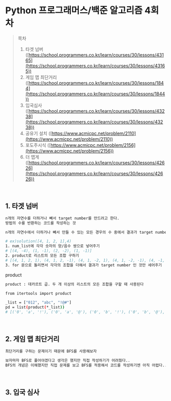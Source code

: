 # Python 프로그래머스/백준 알고리즘 4회차
> 목차
> 1. 타겟 넘버([https://school.programmers.co.kr/learn/courses/30/lessons/43165](https://school.programmers.co.kr/learn/courses/30/lessons/43165))
> 2. 게임 맵 최단거리 ([https://school.programmers.co.kr/learn/courses/30/lessons/1844](https://school.programmers.co.kr/learn/courses/30/lessons/1844))
> 3. 입국심사([https://school.programmers.co.kr/learn/courses/30/lessons/43238](https://school.programmers.co.kr/learn/courses/30/lessons/43238))
> 4. 공유기 설치 ([https://www.acmicpc.net/problem/2110](https://www.acmicpc.net/problem/2110))
> 5. 포도주시식 ([https://www.acmicpc.net/problem/2156](https://www.acmicpc.net/problem/2156))
> 6. 더 맵게 ([https://school.programmers.co.kr/learn/courses/30/lessons/42626](https://school.programmers.co.kr/learn/courses/30/lessons/42626))




<br>

## 1. 타겟 넘버

```sh
n개의 자연수를 더하거나 빼서 target number를 만드려고 한다.
방법의 수를 반환하는 코드를 작성하는 것

n개의 자연수에서 더하거나 빼서 만들 수 있는 모든 경우의 수 중에서 결과가 target number인 것만 세어주면 된다

# ex)solution([4, 1, 2, 1],4)
1. num_list에 각각 숫자의 양/음수 쌍으로 넣어주기
# [(4, -4), (1, -1), (2, -2), (1, -1)]
2. product로 리스트의 모든 조합 구하기
# [(4, 1, 2, 1), (4, 1, 2, -1), (4, 1, -2, 1), (4, 1, -2, -1), (4, -1, 2, 1), (4, -1, 2, -1), (4, -1, -2, 1), (4, -1, -2, -1), (-4, 1, 2, 1), (-4, 1, 2, -1), (-4, 1, -2, 1), (-4, 1, -2, -1), (-4, -1, 2, 1), (-4, -1, 2, -1), (-4, -1, -2, 1), (-4, -1, -2, -1)]
3. for 문으로 돌리면서 각각의 조합을 더해서 결과가 target number 인 것만 세어주기

```


product
```sh
product : 데카르트 곱. 두 개 이상의 리스트의 모든 조합을 구할 때 사용된다

from itertools import product

_list = ["012", "abc", "!@#"]
pd = list(product(*_list))
# [('0', 'a', '!'), ('0', 'a', '@'), ('0', 'b', '!'), ('0', 'b', '@'), ('1', 'a', '!'), ('1', 'a', '@'), ('1', 'b', '!'), ('1', 'b', '@')]

```

<br>

## 2. 게임 맵 최단거리


```sh
최단거리를 구하는 문제이기 때문에 BFS를 사용해보자

보자마자 BFS로 풀어야겠다고 생각은 했지만 직접 작성하기가 어려웠다..
BFS의 개념은 이해했지만 직접 문제를 보고 BFS를 적용해서 코드를 작성하기엔 아직 어렵다.. 직접 코드를 짤 수 있을 때 까지 더 연습을 해야겠다

```
<br>

## 3. 입국 심사

```sh

```